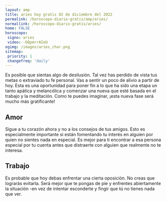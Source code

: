 ```yaml
---
layout: amp
title: aries hoy gratis 02 de diciembre del 2022 
permalink: /horoscopo-diario-gratis/amp/aries/
normallink: /horoscopo-diario-gratis/aries/
home: FALSE
horoscopo:
 signo: aries
 video: -DQpmrrAIeU
ogimg: /images/aries_char.png
sitemap:
 priority: 1
 changefreq: 'daily'
---
```



Es posible que sientas algo de desilusión. Tal vez has perdido de vista tus metas o extraviado tu fe personal. Vas a sentir un poco de alivio a partir de hoy. Esta es una oportunidad para poner fin a lo que ha sido una etapa un tanto apática y melancólica y comenzar una nueva que esté basada en el trabajo y la meditación. Como te puedes imaginar, ¡esta nueva fase será mucho más gratificante!

## Amor

Sigue a tu corazón ahora y no a los consejos de tus amigos. Esto es especialmente importante si están fomentando tu interés en alguien por quien no sientes nada en especial. Es mejor para ti encontrar a esa persona especial por tu cuenta antes que distraerte con alguien que realmente no te interesa.

## Trabajo

Es probable que hoy debas enfrentar una cierta oposición. No creas que lograrás evitarla. Será mejor que te pongas de pie y enfrentes abiertamente la situación -en vez de intentar esconderte y fingir que tú no tienes nada que ver.
